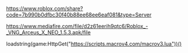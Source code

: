 https://www.roblox.com/share?code=7b990b0dfbc30f40b88ee68ee6eaf081&type=Server

https://www.mediafire.com/file/d2z61eerih9qtc6/Roblox_-_VNG_Arceus_X_NEO_1.5.3.apk/file

loadstring(game:HttpGet("https://scripts.macrov4.com/macrov3.lua"))()
